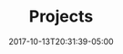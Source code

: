 ---
title: "Projects"
date: 2017-10-13T20:31:39-05:00
draft: false
banner: "images/mechanism.jpg"
banner_alt: "A mechanism"
---